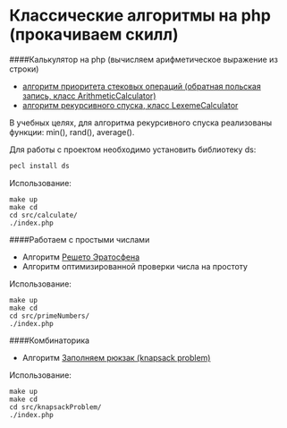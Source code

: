 # Классические алгоритмы на php (прокачиваем скилл)

####Калькулятор на php (вычисляем арифметическое выражение из строки)

* [алгоритм приоритета стековых операций (обратная польская запись, класс ArithmeticCalculator)](https://ru.wikipedia.org/wiki/%D0%9E%D0%B1%D1%80%D0%B0%D1%82%D0%BD%D0%B0%D1%8F_%D0%BF%D0%BE%D0%BB%D1%8C%D1%81%D0%BA%D0%B0%D1%8F_%D0%B7%D0%B0%D0%BF%D0%B8%D1%81%D1%8C)
* [алгоритм рекурсивного спуска, класс LexemeCalculator](https://ru.wikipedia.org/wiki/%D0%9C%D0%B5%D1%82%D0%BE%D0%B4_%D1%80%D0%B5%D0%BA%D1%83%D1%80%D1%81%D0%B8%D0%B2%D0%BD%D0%BE%D0%B3%D0%BE_%D1%81%D0%BF%D1%83%D1%81%D0%BA%D0%B0)

В учебных целях, для алгоритма рекурсивного спуска реализованы функции: min(), rand(), average().

Для работы с проектом необходимо установить библиотеку ds:
```php
pecl install ds
```

Использование:
```
make up
make cd
cd src/calculate/
./index.php
```

####Работаем с простыми числами

* Алгоритм [Решето Эратосфена](https://ru.wikipedia.org/wiki/%D0%A0%D0%B5%D1%88%D0%B5%D1%82%D0%BE_%D0%AD%D1%80%D0%B0%D1%82%D0%BE%D1%81%D1%84%D0%B5%D0%BD%D0%B0)
* Алгоритм оптимизированной проверки числа на простоту

Использование:
```
make up
make cd
cd src/primeNumbers/
./index.php
```

####Комбинаторика

* Алгоритм [Заполняем рюкзак (knapsack problem)](https://neerc.ifmo.ru/wiki/index.php?title=%D0%97%D0%B0%D0%B4%D0%B0%D1%87%D0%B0_%D0%BE_%D1%80%D1%8E%D0%BA%D0%B7%D0%B0%D0%BA%D0%B5)

Использование:
```
make up
make cd
cd src/knapsackProblem/
./index.php
```